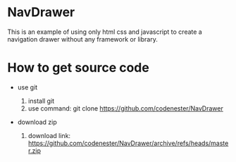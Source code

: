 # NavDrawer
This is an example of using only html css and javascript to create a navigation drawer without any framework or library.

# How to get source code

  - use git
    1. install git
    2. use command: git clone https://github.com/codenester/NavDrawer
    
  - download zip
    1. download link: https://github.com/codenester/NavDrawer/archive/refs/heads/master.zip
